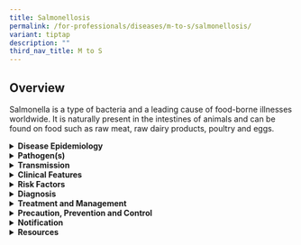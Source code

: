 ```yaml
---
title: Salmonellosis
permalink: /for-professionals/diseases/m-to-s/salmonellosis/
variant: tiptap
description: ""
third_nav_title: M to S
---
```

<h2>Overview</h2>
<p>Salmonella is a type of bacteria and a leading cause of food-borne illnesses
worldwide. It is naturally present in the intestines of animals and can
be found on food such as raw meat, raw dairy products, poultry and eggs.</p>
<div data-type="detailGroup" class="isomer-accordion isomer-accordion-white">
<details class="isomer-details">
<summary><strong>Disease Epidemiology</strong>
</summary>
<div data-type="detailsContent" class="isomer-details-content">
<p>Salmonella is a major cause of diarrhoeal disease and outbreaks in restaurants,
schools, and institutional settings result from inadequately cooked food
contaminated at source, from cross-contamination between ready-to-eat and
raw foods, or from an unhygienic infected food handler. Infections can
also result from direct contact with infected animals or their environments.
Poultry has been implicated in many outbreaks.</p>
</div>
</details>
<details class="isomer-details">
<summary><strong>Pathogen(s)</strong>
</summary>
<div data-type="detailsContent" class="isomer-details-content">
<p>Non-typhoidal <em>Salmonella</em> serotypes, most commonly Typhimurium and
Enteritidis</p>
</div>
</details>
<details class="isomer-details">
<summary><strong>Transmission</strong>
</summary>
<div data-type="detailsContent" class="isomer-details-content">
<p>Usually occurs through the ingestion of contaminated food or water, including
raw and undercooked food (e.g. milk, meat, poultry, egg products).</p>
<p>Person-to-person transmission through the faecal-oral route can also occur,
especially when diarrhoea is present. Zoonotic transmission from contact
with infected animals (e.g. live poultry, reptiles) has been reported as
well.</p>
<p>Incubation period: Typically, 12-36 hours; range is 6-72 hours</p>
<p>Infectious period: Throughout the course of infection and carriage. Patients
can have asymptomatic viral shedding of the organism for a median duration
after infection of 5 weeks in adults and 7 weeks in children &lt;5 years
of age.</p>
<p>Some individuals can develop chronic carriage and shed the organism for
more than a year after acute infection.</p>
</div>
</details>
<details class="isomer-details">
<summary><strong>Clinical Features</strong>
</summary>
<div data-type="detailsContent" class="isomer-details-content">
<p>Salmonellosis presents with symptoms that include fever, diarrhoea, vomiting,
and abdominal cramps. While most cases of salmonellosis are mild, severity
depends on host factors and the serotype.</p>
<p>Complications include dehydration, and under 10% of patients develop invasive
infections (e.g. bacteraemia, mycotic aneurysm, focal infections such as
meningitis, osteomyelitis and septic arthritis). At-risk individuals are
the young, elderly and immunocompromised patients with HIV, organ transplant,
or immunosuppressive therapy.</p>
</div>
</details>
<details class="isomer-details">
<summary><strong>Risk Factors</strong>
</summary>
<div data-type="detailsContent" class="isomer-details-content">
<p>Risk factors include:</p>
<ul data-tight="true" class="tight">
<li>
<p>Consumption of inadequately cooked food or food prepared by infected food
handler.</p>
</li>
</ul>
</div>
</details>
<details class="isomer-details">
<summary><strong>Diagnosis</strong>
</summary>
<div data-type="detailsContent" class="isomer-details-content">
<ul data-tight="true" class="tight">
<li>
<p>Acute gastroenteritis due to infection with Salmonella is diagnosed when
culture detects Salmonella bacteria in a person’s stool.</p>
</li>
<li>
<p>Invasive Salmonella infection is diagnosed when culture detects Salmonella
bacteria in a person’s blood, sterile fluids or tissues.</p>
</li>
</ul>
</div>
</details>
<details class="isomer-details">
<summary><strong>Treatment and Management</strong>
</summary>
<div data-type="detailsContent" class="isomer-details-content">
<ul data-tight="true" class="tight">
<li>
<p>For uncomplicated gastroenteritis, no treatment is required except ensuring
adequate hydration.</p>
</li>
<li>
<p>In high-risk individuals at risk of invasive disease and in those with
severe disease, antibiotics are indicated. Appropriate antibiotic choices
include fluoroquinolones such as PO ciprofloxacin, PO trimethoprim-sulfamethoxazole,
PO azithromycin or IV ceftriaxone.</p>
</li>
<li>
<p>Duration of therapy for immunocompetent with non-bacteraemic Salmonella
infection is 3 – 7 days. In immunocompromised individuals with salmonellosis,
a longer duration of therapy up to 14 days or longer is recommended to
prevent relapse.</p>
</li>
</ul>
</div>
</details>
<details class="isomer-details">
<summary><strong>Precaution, Prevention and Control</strong>
</summary>
<div data-type="detailsContent" class="isomer-details-content">
<p>Standard and contact precautions (if active diarrhoea) apply in the healthcare
setting. There is no available vaccine.</p>
<p>Preventive measures include avoiding food and drinks at high risk of contamination,
good hand hygiene and proper food handling practices.</p>
<p>When an outbreak of foodborne illness is suspected, the aim of investigations
is to identify the source and contain/control the outbreak. Epidemiological
investigations will be conducted to obtain information on food history,
onset of illness and symptoms.</p>
<p>Microbiological (e.g. stool samples from cases, food samples) and environmental
investigations (e.g. food preparation practices, environmental sanitation)
are also conducted. Implicated food handlers will be referred to the designated
referral laboratory for stool cultures.</p>
</div>
</details>
<details class="isomer-details">
<summary><strong>Notification</strong>
</summary>
<div data-type="detailsContent" class="isomer-details-content">
<p>Salmonellosis is a legally notifiable disease in Singapore.</p>
<ul data-tight="true" class="tight">
<li>
<p>Who should notify:</p>
<ul data-tight="true" class="tight">
<li>
<p>Laboratories</p>
</li>
</ul>
</li>
<li>
<p>When to notify:</p>
<ul data-tight="true" class="tight">
<li>
<p>On laboratory confirmation</p>
</li>
<li>
<p>Positive results for any of the following tests:</p>
<ul data-tight="true" class="tight">
<li>
<p>Isolation of Salmonella species.</p>
</li>
</ul>
</li>
</ul>
</li>
<li>
<p>How to notify:</p>
<ul data-tight="true" class="tight">
<li>
<p>Submit MD131 Notification of Infectious Diseases Form via CDLENS (<a rel="noopener noreferrer nofollow" target="_blank">http://www.cdlens.moh.gov.sg</a>)
or fax (6221-5528/38/67)</p>
</li>
</ul>
</li>
<li>
<p>Timeline on notification</p>
<ul data-tight="true" class="tight">
<li>
<p>As soon as possible. No later than 72 hours.</p>
</li>
</ul>
</li>
</ul>
</div>
</details>
<details class="isomer-details">
<summary><strong>Resources</strong>
</summary>
<div data-type="detailsContent" class="isomer-details-content">
<p>Please refer to the <u>MOH Weekly Infectious Diseases</u> Bulletin for the
numbers of confirmed salmonellosis cases in Singapore.</p>
</div>
</details>
</div>
<p></p>